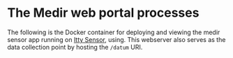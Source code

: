 # The Medir web portal processes

The following is the Docker container for deploying and viewing the
medir sensor app running on [Itty Sensor](https://www.ittysensor.com),
using.  This webserver also serves as the data collection point by
hosting the `/datum` URI.
